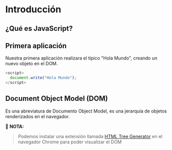 # Introducción

## ¿Qué es JavaScript?

## Primera aplicación

Nuestra primera aplicación realizara el típico "Hola Mundo", creando un nuevo objeto en el DOM.

```javascript
<script>
  document.write("Hola Mundo");
</script>
```
## Document Object Model (DOM)

Es una abreviatura de Documento Object Model, es una jerarquía de objetos renderizados en el navegador.

:key: **NOTA:**
>Podemos instalar una extensión llamada [HTML Tree Generator](https://chrome.google.com/webstore/detail/html-tree-generator/dlbbmhhaadfnbbdnjalilhdakfmiffeg) en el navegador Chrome para poder visualizar el DOM

